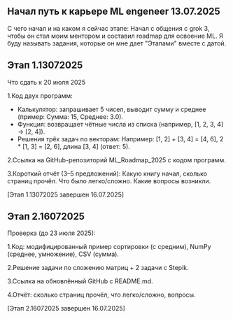 Начал путь к карьере ML engeneer 13.07.2025
------------------------------------------------------
С чего начал и на каком я сейчас этапе:
Начал с общения с grok 3, чтобы он стал моим ментором и составил roadmap для освоение ML.
Я буду называть задания, которые он мне дает "Этапами" вместе с датой.

Этап 1.13072025
---
Что сдать к 20 июля 2025

1.Код двух программ:
  - Калькулятор: запрашивает 5 чисел, выводит сумму и среднее (пример: Сумма: 15, Среднее: 3.0).
  - Функция: возвращает чётные числа из списка (например, [1, 2, 3, 4] → [2, 4]).
  - Решения трёх задач по векторам:
     Например: [1, 2] + [3, 4] = [4, 6], 2 * [1, 3] = [2, 6], длина [3, 4] (ответ: 5).

2.Ссылка на GitHub-репозиторий ML_Roadmap_2025 с кодом программ.

3.Короткий отчёт (3–5 предложений):
   Какую книгу начал, сколько страниц прочёл.
   Что было легко/сложно.
   Какие вопросы возникли.

[Этап 1.13072025 завершен 16.07.2025]

Этап 2.16072025
---
Проверка (до 23 июля 2025):

1.Код: модифицированный пример сортировки (с средним), NumPy (среднее, умножение), CSV (сумма).

2.Решение задачи по сложению матриц + 2 задачи с Stepik.

3.Ссылка на обновлённый GitHub с README.md.

4.Отчёт: сколько страниц прочёл, что легко/сложно, вопросы.

[Этап 2.16072025 завершен 16.07.2025]

